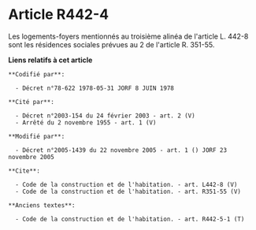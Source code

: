# Article R442-4

Les logements-foyers mentionnés au troisième alinéa de l'article L. 442-8 sont les résidences sociales prévues au 2 de
l'article R. 351-55.

**Liens relatifs à cet article**

	**Codifié par**:

	  - Décret n°78-622 1978-05-31 JORF 8 JUIN 1978

	**Cité par**:

	  - Décret n°2003-154 du 24 février 2003 - art. 2 (V)
	  - Arrêté du 2 novembre 1955 - art. 1 (V)

	**Modifié par**:

	  - Décret n°2005-1439 du 22 novembre 2005 - art. 1 () JORF 23 novembre 2005

	**Cite**:

	  - Code de la construction et de l'habitation. - art. L442-8 (V)
	  - Code de la construction et de l'habitation. - art. R351-55 (V)

	**Anciens textes**:

	  - Code de la construction et de l'habitation. - art. R442-5-1 (T)
